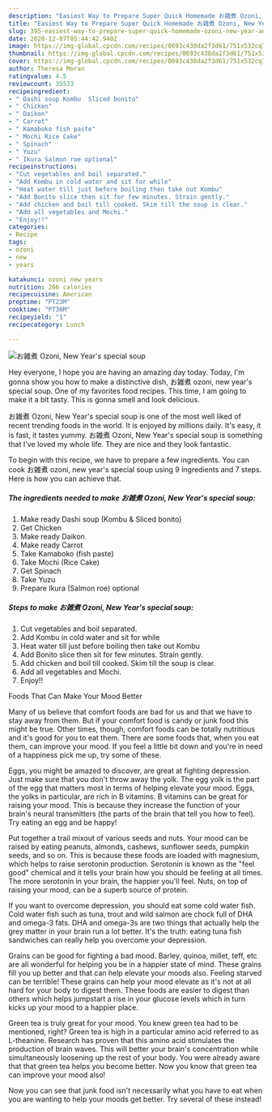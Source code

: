 ```yaml
---
description: "Easiest Way to Prepare Super Quick Homemade お雑煮 Ozoni, New Year&amp;#39;s special soup"
title: "Easiest Way to Prepare Super Quick Homemade お雑煮 Ozoni, New Year&amp;#39;s special soup"
slug: 395-easiest-way-to-prepare-super-quick-homemade-ozoni-new-year-and-39-s-special-soup
date: 2020-12-07T05:44:42.940Z
image: https://img-global.cpcdn.com/recipes/0693c438da2f3d61/751x532cq70/お雑煮-ozoni-new-years-special-soup-recipe-main-photo.jpg
thumbnail: https://img-global.cpcdn.com/recipes/0693c438da2f3d61/751x532cq70/お雑煮-ozoni-new-years-special-soup-recipe-main-photo.jpg
cover: https://img-global.cpcdn.com/recipes/0693c438da2f3d61/751x532cq70/お雑煮-ozoni-new-years-special-soup-recipe-main-photo.jpg
author: Theresa Moran
ratingvalue: 4.5
reviewcount: 35533
recipeingredient:
- " Dashi soup Kombu  Sliced bonito"
- " Chicken"
- " Daikon"
- " Carrot"
- " Kamaboko fish paste"
- " Mochi Rice Cake"
- " Spinach"
- " Yuzu"
- " Ikura Salmon roe optional"
recipeinstructions:
- "Cut vegetables and boil separated."
- "Add Kombu in cold water and sit for while"
- "Heat water till just before boiling then take out Kombu"
- "Add Bonito slice then sit for few minutes. Strain gently."
- "Add chicken and boil till cooked. Skim till the soup is clear."
- "Add all vegetables and Mochi."
- "Enjoy!!"
categories:
- Recipe
tags:
- ozoni
- new
- years

katakunci: ozoni new years 
nutrition: 266 calories
recipecuisine: American
preptime: "PT23M"
cooktime: "PT36M"
recipeyield: "1"
recipecategory: Lunch

---
```



![お雑煮 Ozoni, New Year&#39;s special soup](https://img-global.cpcdn.com/recipes/0693c438da2f3d61/751x532cq70/お雑煮-ozoni-new-years-special-soup-recipe-main-photo.jpg)

Hey everyone, I hope you are having an amazing day today. Today, I'm gonna show you how to make a distinctive dish, お雑煮 ozoni, new year&#39;s special soup. One of my favorites food recipes. This time, I am going to make it a bit tasty. This is gonna smell and look delicious.

お雑煮 Ozoni, New Year&#39;s special soup is one of the most well liked of recent trending foods in the world. It is enjoyed by millions daily. It's easy, it is fast, it tastes yummy. お雑煮 Ozoni, New Year&#39;s special soup is something that I've loved my whole life. They are nice and they look fantastic.




To begin with this recipe, we have to prepare a few ingredients. You can cook お雑煮 ozoni, new year&#39;s special soup using 9 ingredients and 7 steps. Here is how you can achieve that.

<!--inarticleads1-->

##### The ingredients needed to make お雑煮 Ozoni, New Year&#39;s special soup:

1. Make ready  Dashi soup (Kombu &amp; Sliced bonito)
1. Get  Chicken
1. Make ready  Daikon
1. Make ready  Carrot
1. Take  Kamaboko (fish paste)
1. Take  Mochi (Rice Cake)
1. Get  Spinach
1. Take  Yuzu
1. Prepare  Ikura (Salmon roe) optional




<!--inarticleads2-->

##### Steps to make お雑煮 Ozoni, New Year&#39;s special soup:

1. Cut vegetables and boil separated.
1. Add Kombu in cold water and sit for while
1. Heat water till just before boiling then take out Kombu
1. Add Bonito slice then sit for few minutes. Strain gently.
1. Add chicken and boil till cooked. Skim till the soup is clear.
1. Add all vegetables and Mochi.
1. Enjoy!!




Foods That Can Make Your Mood Better


Many of us believe that comfort foods are bad for us and that we have to stay away from them. But if your comfort food is candy or junk food this might be true. Other times, though, comfort foods can be totally nutritious and it's good for you to eat them. There are some foods that, when you eat them, can improve your mood. If you feel a little bit down and you're in need of a happiness pick me up, try some of these.

Eggs, you might be amazed to discover, are great at fighting depression. Just make sure that you don't throw away the yolk. The egg yolk is the part of the egg that matters most in terms of helping elevate your mood. Eggs, the yolks in particular, are rich in B vitamins. B vitamins can be great for raising your mood. This is because they increase the function of your brain's neural transmitters (the parts of the brain that tell you how to feel). Try eating an egg and be happy!

Put together a trail mixout of various seeds and nuts. Your mood can be raised by eating peanuts, almonds, cashews, sunflower seeds, pumpkin seeds, and so on. This is because these foods are loaded with magnesium, which helps to raise serotonin production. Serotonin is known as the "feel good" chemical and it tells your brain how you should be feeling at all times. The more serotonin in your brain, the happier you'll feel. Nuts, on top of raising your mood, can be a superb source of protein.

If you want to overcome depression, you should eat some cold water fish. Cold water fish such as tuna, trout and wild salmon are chock full of DHA and omega-3 fats. DHA and omega-3s are two things that actually help the grey matter in your brain run a lot better. It's the truth: eating tuna fish sandwiches can really help you overcome your depression. 

Grains can be good for fighting a bad mood. Barley, quinoa, millet, teff, etc are all wonderful for helping you be in a happier state of mind. These grains fill you up better and that can help elevate your moods also. Feeling starved can be terrible! These grains can help your mood elevate as it's not at all hard for your body to digest them. These foods are easier to digest than others which helps jumpstart a rise in your glucose levels which in turn kicks up your mood to a happier place.

Green tea is truly great for your mood. You knew green tea had to be mentioned, right? Green tea is high in a particular amino acid referred to as L-theanine. Research has proven that this amino acid stimulates the production of brain waves. This will better your brain's concentration while simultaneously loosening up the rest of your body. You were already aware that that green tea helps you become better. Now you know that green tea can improve your mood also!

Now you can see that junk food isn't necessarily what you have to eat when you are wanting to help your moods get better. Try several of these instead!

